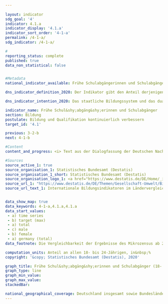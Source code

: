 ```yaml
---
                   
layout: indicator                   
sdg_goal: '4'                   
indicator: 4.1.a                   
indicator_display: '4.1.a'                   
indicator_sort_order: '4-1-a'                   
permalink: /4-1-a/                   
sdg_indicator: /4-1-a/                   

#                   
reporting_status: complete                   
published: true                   
data_non_statistical: false                   


#Metadata                   
national_indicator_available: Frühe Schulabgängerinnen und Schulabgänger (18- bis 24-Jährige)                   

dns_indicator_definition_2020: Der Indikator gibt den Anteil derjenigen 18- bis 24-Jährigen an allen Personen derselben Altersgruppe an, die weder über eine Hochschulzugangsberechtigung wie Abitur oder die Fachhochschulreife noch über eine abgeschlossene Berufsausbildung verfügen und die derzeit nicht an Aus- und Weiter&shy;bildungs&shy;maß&shy;nahmen teilnehmen.                    

dns_indicator_intention_2020: Das staatliche Bildungssystem und das duale System der Berufsausbildung sind die Eckpfeiler einer zukunftsorientierten Qualifikation für junge Menschen in Deutschland. Fehlende Schul- und Berufsabschlüsse bedeuten ein erhöhtes Armutsrisiko und eine daraus resultierende stärkere Belastung der Sozialsysteme. Für das Jahr 2030 ist das Ziel, diesen Anteil auf 9,5&nbsp;% zu senken.                   

indicator_name: Frühe Schul&shy;abgäng&shy;erinnen und Schulabgänger                   
section: Bildung                   
postulate: Bildung und Qualifikation kontinuierlich verbessern                   
target_id: '4.1'                   

previous: 3-2-b                   
next: 4-1-b                   

#Content                    
content_and_progress: <i> Text aus der Dialogfassung der Deutschen Nachhaltigkeitsstrategie</i><br><br>Hinter dem Begriff „frühe Schulabgängerinnen und -abgänger“ verbergen sich nicht die jungen „Überfliegerinnen und Überflieger“, die vor Ende der Regelschulzeit einen Schulabschluss erlangen. Auch ist der Begriff nicht mit Schulabbrecherinnen bzw. -abbrechern zu verwechseln. Vielmehr handelt es sich hierbei um Personen im Alter zwischen 18 und 24 Jahren, die weder über eine Hochschulzugangsberechtigung wie Abitur oder die Fachhochschulreife noch über eine abgeschlossene Berufsausbildung verfügen und die derzeit nicht an Aus- und Weiterbildungsmaßnahmen teilnehmen. Das bedeutet, dass auch junge Menschen, die beispielsweise die Haupt- oder die Realschule erfolgreich abgeschlossen haben, sich aber nicht mehr im Bildungsprozess befinden, als frühe Schulabgängerinnen bzw. -abgänger gezählt werden. <br><br>Die Angaben stammen aus dem Mikrozensus, dessen jährliche Stichprobenerhebung 1&nbsp;% der Bevölkerung in Deutschland umfasst. Aus dem Indikator lässt sich nicht ableiten, wann und welche Art von Bildungseinrichtung die Personen zuletzt besucht haben. Ergänzende Informationen bietet die jährliche Schulstatistik, eine koordinierte Länderstatistik, die vom Statistischen Bundesamt veröffentlicht wird. <br><br>Im Jahr 2018 lag der Wert des Indikators bei 10,3&nbsp;%. Dies entspricht insgesamt 623&nbsp;000 jungen Menschen ohne Abschluss des Sekundarbereichs II, die sich nicht oder nicht mehr in (Aus-) Bildung oder Weiterbildung befanden. Der Wert des Indikators stieg ab 2014 (9,5&nbsp;%) leicht an und entwickelte sich damit entgegen der gewünschten Richtung. Bei einer Fortsetzung des derzeitigen Trends würde das Ziel von 9,5&nbsp;% für das Jahr 2030 nicht erreicht werden. <br><br>Bei den geschlechtsspezifischen Quoten für den Indikator gab es zwischen 1999 und 2005 keine systematischen Unterschiede zwischen Frauen und Männern. Seit 2006 ist die Quote für Frauen niedriger als die für Männer. So lag der Wert für Frauen im Jahr 2018 bei 9,1&nbsp;% und für Männer bei 11,4&nbsp;%.<br><br>Laut Schulstatistik haben 2018 insgesamt rund 54&nbsp;000 junge Menschen (7,0&nbsp;% der gleichaltrigen Wohnbevölkerung) die Schule ohne einen Hauptschulabschluss verlassen. Dies entspricht im Vergleich zu 1999 einem Rückgang um knapp ein Drittel. Auch hier ist der Anteil bei jungen Frauen nach wie vor deutlich geringer (5,0&nbsp;%) als bei jungen Männern (9,0&nbsp;%). <br><br>Dagegen erreichten im Jahr 2018&nbsp;17,3&nbsp;% (133&nbsp;515) der gleichaltrigen Wohnbevölkerung einen Hauptschulabschluss, 44,3&nbsp;% (341&nbsp;640) einen mittleren Abschluss, 32,2&nbsp;% (282&nbsp;552) die allgemeine Hochschulreife und 0,1&nbsp;% (900) die Fachhochschulreife. Im Zeitverlauf seit 1999 zeigen sich bei zwei Abschlussarten besonders starke Veränderungen. So nahm der Anteil der Personen mit Hauptschulabschluss um 8,8 Prozentpunkte ab, während der Anteil der Personen mit allgemeiner Hochschulreife um 7,4 Prozentpunkte anstieg (jeweils bezogen auf die gleichaltrige Bevölkerung).                   

#Sources
source_active_1: true                           
source_organisation_1: Statistisches Bundesamt (Destatis)                           
source_organisation_1_short: Statistisches Bundesamt (Destatis)                           
source_organisation_logo_1: <a href="https://www.destatis.de/DE/Home/_inhalt.html"><img src="https://g205sdgs.github.io/sdg-indicators/public/logos/destatis.png" alt="Logo Statistisches Bundesamt (Destatis)" title="Klicken Sie hier um zu der Homepage der Organisation zu gelangen" /></a>
source_url_1: "https://www.destatis.de/DE/Themen/Gesellschaft-Umwelt/Bildung-Forschung-Kultur/Bildungsstand/Publikationen/Downloads-Bildungsstand/bildungsindikatoren-1023017197004.pdf?__blob=publicationFile"                               
source_url_text_1: Internationale Bildungsindikatoren im Ländervergleich                               


data_show_map: true                   
data_keywords: 4-1-a,4.1.a,4.1.a                   
data_start_values: 
 - a) time series
 - b) target (max)
 - a) total
 - c) male
 - b) female
 - a) germany (total)                   
data_footnote: Die Vergleichbarkeit der Ergebnisse des Mikrozensus ab 2016 mit den Vorjahren ist durch methodische Effekte, die auf den Mikrozensus 2016 zurückgehen, eingeschränkt (u.a. Umstellung der Stichprobenbasis auf den Zensus 2011). Ein weiterer Effekt, der die Ergebnisse in diesem Berichtsjahr beeinflusst, ist mit der ungewöhnlich starken Zuwanderung insbesondere durch Schutzsuchende verbunden. Zahlreiche dieser Zuwanderinnen und Zuwanderer befinden sich in der Altersgruppe der 15- bis 24-Jährigen. Diese Personen sind in den Bevölkerungsdaten enthalten und ggf. in Bildungsprogrammen des Übergangsbereichs (ISCED 244 oder ISCED 254), überwiegend zum Erlernen der deutschen Sprache.                   

computation_units: Anteil an allen 18- bis 24-Jährigen, in&nbsp;%                   
copyright: '&copy; Statistisches Bundesamt (Destatis), 2020'                   

graph_title: Frühe Schul&shy;abgäng&shy;erinnen und Schulabgänger (18- bis 24-Jährige)                   
graph_type: line                   
graph_min_value:                    
graph_max_value:                    
stackedBar:                    

national_geographical_coverage: Deutschland insgesamt sowie Bundesländer                   
---
```

